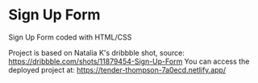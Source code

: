 # Sign Up Form
Sign Up Form coded with HTML/CSS

Project is based on Natalia K's dribbble shot, source: https://dribbble.com/shots/11879454-Sign-Up-Form
You can access the deployed project at: https://tender-thompson-7a0ecd.netlify.app/
